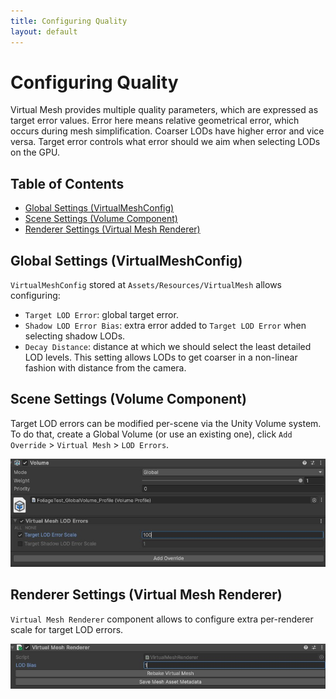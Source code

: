 ```yaml
---
title: Configuring Quality
layout: default
---
```


# Configuring Quality <!-- omit from toc -->

Virtual Mesh provides multiple quality parameters, which are expressed as target error values. Error here means relative geometrical error, which occurs during mesh simplification. Coarser LODs have higher error and vice versa. Target error controls what error should we aim when selecting LODs on the GPU.

## Table of Contents <!-- omit from toc -->

- [Global Settings (VirtualMeshConfig)](#global-settings-virtualmeshconfig)
- [Scene Settings (Volume Component)](#scene-settings-volume-component)
- [Renderer Settings (Virtual Mesh Renderer)](#renderer-settings-virtual-mesh-renderer)

## Global Settings (VirtualMeshConfig)

`VirtualMeshConfig` stored at `Assets/Resources/VirtualMesh` allows configuring:
- `Target LOD Error`: global target error.
- `Shadow LOD Error Bias`: extra error added to `Target LOD Error` when selecting shadow LODs.
- `Decay Distance`: distance at which we should select the least detailed LOD levels. This setting allows LODs to get coarser in a non-linear fashion with distance from the camera.

## Scene Settings (Volume Component)

Target LOD errors can be modified per-scene via the Unity Volume system. To do that, create a Global Volume (or use an existing one), click `Add Override` > `Virtual Mesh` > `LOD Errors`. 

![Volume Component](assets/images/volume_component.jpg)

## Renderer Settings (Virtual Mesh Renderer)

`Virtual Mesh Renderer` component allows to configure extra per-renderer scale for target LOD errors.

![Virtual Mesh Renderer](assets/images/virtual_mesh_renderer.jpg)